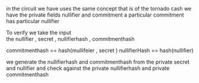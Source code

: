 in the circuit we have uses the same concept that is of the tornado cash 
we have the private fields nullifier and commitment 
a particular commitment has particular nullifier 


To verify we take the input  
the nullifier , secret , nullifierhash , commitmenthash 



commitmenthash == hash(mullifeier , secret ) 
nullifierHash ==  hash(nullifier) 


we generate the nullifierhash and commitmenthash from the private secret and nullifier and check against the private nullifierhash and private commitmenthash 






